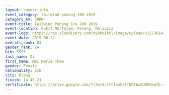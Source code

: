 ```yaml
--- 
layout: runner-info 
event_category: tailwind-penang-100-2019 
category_km: 50KM 
event-title: Tailwind Penang Eco 100 2019 
event-location: Bukit Mertajam, Penang, Malaysia 
event-logo: https://res.cloudinary.com/dykbosktl/image/upload/v1573614442/Logo/Logo_gqlzi3.jpg 
event-date: 2019-06-22 
overall_rank: 83
gender_rank: 24
bib: 5553
last_name: Oi
first_name: Mei Marie Tham
gender: Female
nationality: SIN
city: Klang
finish: 14-45-21
certificate: https-//drive.google.com/file/d/1YcfoxFzlTQKT6wXODFQeqYb-ryoKrgw/view?usp=sharing
--- 
```

